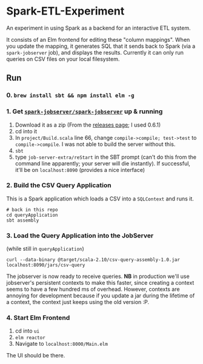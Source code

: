 # Spark-ETL-Experiment

An experiment in using Spark as a backend for an interactive ETL system.

It consists of an Elm frontend for editing these "column mappings". When you update the mapping, it generates SQL that it sends back to Spark (via a `spark-jobserver` job), and displays the results. Currently it can only run queries on CSV files on your local filesystem.

## Run

### 0. `brew install sbt && npm install elm -g`

### 1. Get [`spark-jobserver/spark-jobserver`](https://github.com/spark-jobserver/spark-jobserver) up & running

1. Download it as a zip (From the [releases page](https://github.com/spark-jobserver/spark-jobserver/releases); I used 0.6.1)
2. cd into it
3. In `project/Build.scala` line 66, change `compile->compile; test->test` to `compile->compile`. I was not able to build the server without this.
4. `sbt`
5. type `job-server-extra/reStart` in the SBT prompt (can't do this from the command line apparently; your server will die instantly). If successful, it'll be on `localhost:8090` (provides a nice interface)

### 2. Build the CSV Query Application

This is a Spark application which loads a CSV into a `SQLContext` and runs it.

```
# back in this repo
cd queryApplication
sbt assembly
```

### 3. Load the Query Application into the JobServer

(while still in `queryApplication`)

```
curl --data-binary @target/scala-2.10/csv-query-assembly-1.0.jar localhost:8090/jars/csv-query     
```

The jobserver is now ready to receive queries. **NB** in production we'll use jobserver's persistent contexts to make this faster, since creating a context seems to have a few hundred ms of overhead. However, contexts are annoying for development because if you update a jar during the lifetime of a context, the context just keeps using the old version :P.

### 4. Start Elm Frontend

1. cd into `ui`
2. `elm reactor`
3. Navigate to `localhost:8000/Main.elm`

The UI should be there.
